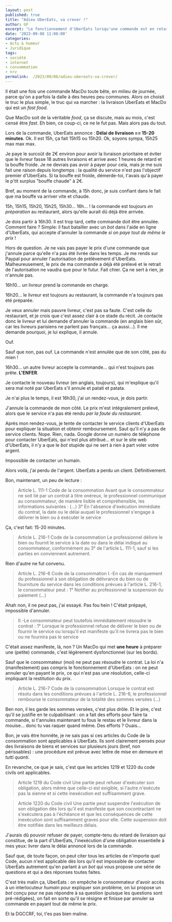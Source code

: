 ```yaml
---
layout: post
published: true
title: "Adieu UberEats, va crever !"
author: GF
excerpt: "Le fonctionnement d'UberEats lorsqu'une commande est en retard relève de l'escroquerie. Je ferme mon compte. Adieu, bande de voleurs. Je suis furieux."
date: '2023-09-08 11:08:00'
categories:
- Actu & humeur
- Juridique
tags:
- société
- internet
- consommation
- nrv
permalink:  /2023/09/08/adieu-ubereats-va-crever/
---
```


Il était une fois une commande MacDo toute bête, en milieu de journée, parce qu'on a parfois la dalle à des heures peu communes. Alors on choisit le truc le plus simple, le truc qui va marcher : la livraison UberEats et MacDo qui est un _fast food_. 

Que MacDo soit de la véritable _food_, ça se discute, mais au mois, c'est censé être _fast_. Eh bien, ce coup-ci, ce ne le fut pas. Mais alors pas du tout.

Lors de la commande, UberEats annonce : **Délai de livraison == 15-20 minutes**. Ok. Il est 15h, ça fait 15h15 ou 15h20. Ok, soyons sympa, 15h25 max max max.

Je paye le surcoût de 2€ environ pour avoir la livraison prioritaire et éviter que le livreur fasse 18 autres livraisons et arrive avec 1 heures de retard et la bouffe froide. Je ne devrais pas avoir à payer pour cela, mais je me suis fait une raison depuis longtemps : la qualité du service n'est pas l'objectif premier d'UberEats. Si ta bouffe est froide, démerde-toi, t'avais qu'à payer le p'tit surplus "bouffe chaude" à 2€.

Bref, au moment de la commande, à 15h donc, je suis confiant dans le fait que ma bouffe va arriver vite et chaude.

15h, 15h15, 15h20, 15h25, 15h30... 16h... ! la commande est toujours _en préparation_ au restaurant, alors qu'elle aurait dû déjà être arrivée.

Je dois partir à 16h30. Il est trop tard, cette commande doit être annulée. Comment faire ? Simple: il faut batailler avec un _bot_ dans l'aide en ligne d'UberEats, qui accepte d'annuler la commande _si on paye tout de même le prix_ !

Hors de question. Je ne vais pas payer le prix d'une commande que j'annule parce qu'elle n'a pas été livrée dans les temps. Je me rends sur Paypal pour annuler l'autorisation de prélèvement d'UberEats. Malheureusement, le prix de ma commande a déjà été prélevé et le retrait de l'autorisation ne vaudra que pour le futur. Fait chier. Ça ne sert à rien, je n'annule pas.

16h10... un livreur prend la commande en charge.

16h20... le livreur est toujours au restaurant, la commande n'a toujours pas été préparée.

Je veux annuler mais pauvre livreur, c'est pas sa faute. C'est celle du restaurant, et je crois que c'est assez clair à ce stade du récit. Je contacte donc le livreur et lui demande d'annuler la commande (en anglais bien sûr, car les livreurs parisiens ne parlent pas français... ça aussi...). Il me demande pourquoi, je lui explique, il annule. 

Ouf.

Sauf que non, pas ouf. La commande n'est annulée que de son côté, pas du mien !

16h30... un autre livreur accepte la commande... qui n'est toujours pas prête. **L'ENFER**.

Je contacte le nouveau livreur (en anglais, toujours), qui m'explique qu'il sera mal noté par UberEats s'il annule et patati et patata.

Je n'ai plus le temps, il est 16h30, j'ai un rendez-vous, je dois partir.

J'annule la commande de mon côté. Le prix m'est intégralement prélevé, alors que le service n'a pas été rendu _par la faute du restaurant_.

Après mon rendez-vous, je tente de contacter le service clients d'UberEats pour expliquer la situation et obtenir remboursement. Saut qu'il n'y a pas de service clients. Nope. Rien, nada. Google donne un numéro de téléphone pour contacter UberEats, qui n'est plus attribué... et sur le site web d'UberEats, il n'y a que le _bot_ stupide qui ne sert à rien à part voler votre argent.

Impossible de contacter un humain.

Alors voilà, j'ai perdu de l'argent. UberEats a perdu un client. Définitivement.

Bon, maintenant, un peu de lecture :

> Article L. 111-1 Code de la consommation
> Avant que le consommateur ne soit lié par un contrat à titre onéreux, le professionnel communique au consommateur, de manière lisible et compréhensible, les informations suivantes : (...) 3° En l'absence d'exécution immédiate du contrat, la date ou le délai auquel le professionnel s'engage à délivrer le bien ou à exécuter le service

Ça, c'est fait: 15-20 minutes.

> Article L. 216-1 Code de la consommation
> Le professionnel délivre le bien ou fournit le service à la date ou dans le délai indiqué au consommateur, conformément au 3° de l'article L. 111-1, sauf si les parties en conviennent autrement.

Rien d'autre ne fut convenu.

> Article L. 216-6 Code de la consommation
> I.-En cas de manquement du professionnel à son obligation de délivrance du bien ou de fourniture du service dans les conditions prévues à l'article L. 216-1, le consommateur peut : 1° Notifier au professionnel la suspension du paiement (...)

Ahah non, il ne peut pas, j'ai essayé. Pas fou hein ! C'était prépayé, impossible d'annuler.

> II.-Le consommateur peut toutefois immédiatement résoudre le contrat : 1° Lorsque le professionnel refuse de délivrer le bien ou de fournir le service ou lorsqu'il est manifeste qu'il ne livrera pas le bien ou ne fournira pas le service  

C'était assez manifeste, là, non ? Un MacDo qui met **une heure** à préparer une (petite) commande, c'est légèrement dysfonctionnel (sur les bords).

Sauf que le consommateur (moi) ne peut pas résoudre le contrat. La loi n'a (manifestement) pas compris le fonctionnement d'UberEats : on ne peut annuler qu'en payant le prix, ce qui n'est pas une résolution, celle-ci impliquant la restitution du prix.

> Article L. 216-7 Code de la consommation
> Lorsque le contrat est résolu dans les conditions prévues à l'article L. 216-6, le professionnel rembourse le consommateur de la totalité des sommes versées (...)

Ben non, il les garde les sommes versées, c'est plus drôle. Et le pire, c'est qu'il se justifie en te culpabilisant : on a fait des efforts pour faire ta commande, si t'annules maintenant tu fous le restau et le livreur dans la mouise... donc tu vas raquer quand même. Des efforts ? Ouais...

Bon, je vais être honnête, je ne sais pas si ces articles du Code de la consommation sont applicables à UberEats. Ils sont clairement pensés pour des livraisons de biens et services sur plusieurs jours (bref, non périssables) : une procédure est prévue avec lettre de mise en demeure et _tutti quanti_.

En revanche, ce que je sais, c'est que les articles 1219 et 1220 du code civils ont applicables.

> Article 1219 du Code civil
> Une partie peut refuser d'exécuter son obligation, alors même que celle-ci est exigible, si l'autre n'exécute pas la sienne et si cette inexécution est suffisamment grave. 

> Article 1220 du Code civil
> Une partie peut suspendre l'exécution de son obligation dès lors qu'il est manifeste que son cocontractant ne s'exécutera pas à l'échéance et que les conséquences de cette inexécution sont suffisamment graves pour elle. Cette suspension doit être notifiée dans les meilleurs délais.

J'aurais dû pouvoir refuser de payer, compte-tenu du retard de livraison qui constitue, de la part d'UberEats, l'inexécution d'une obligation essentielle à mes yeux: livrer dans le délai annoncé lors de la commande.

Sauf que, de toute façon, on peut citer tous les articles de n'importe quel Code, aucun n'est applicable dès lors qu'il est impossible de contacter UberEats autrement qu'en parlant à un _bot_ qui vous propose une série de questions et qui a des réponses toutes faites.

C'est très malin ça, UberEats : on empêche le consommateur d'avoir accès à un interlocuteur _humain_ pour expliquer son problème, on lui propose un _bot_ conçu pour ne pas répondre à sa question (puisque les questions sont pré-rédigées), on fait en sorte qu'il se résigne et finisse par annuler sa commande en payant tout de même le prix.

Et la DGCCRF, toi, t'es pas bien maline.